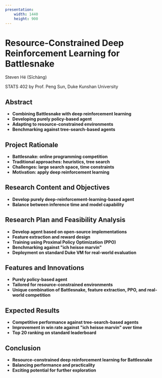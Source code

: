 ```yaml
---
presentation:
    width: 1440
    height: 900
---
```


<!-- 8min talk, 2min Q&A -->
<!-- slide -->
# Resource-Constrained Deep Reinforcement Learning for Battlesnake

Steven Hé (Sīchàng)

STATS 402 by Prof. Peng Sun, Duke Kunshan University

<!-- slide -->
## Abstract

- **Combining Battlesnake with deep reinforcement learning**
- **Developing purely policy-based agent**
- **Adapting to resource-constrained environments**
- **Benchmarking against tree-search-based agents**

<!-- slide -->
## Project Rationale

- **Battlesnake: online programming competition**
- **Traditional approaches: heuristics, tree search**
- **Challenges: large search space, time constraints**
- **Motivation: apply deep reinforcement learning**

<!-- slide -->
## Research Content and Objectives

- **Develop purely deep-reinforcement-learning-based agent**
- **Balance between inference time and model capability**

<!-- slide -->
## Research Plan and Feasibility Analysis

- **Develop agent based on open-source implementations**
- **Feature extraction and reward design**
- **Training using Proximal Policy Optimization (PPO)**
- **Benchmarking against "ich heisse marvin"**
- **Deployment on standard Duke VM for real-world evaluation**

<!-- slide -->
## Features and Innovations

- **Purely policy-based agent**
- **Tailored for resource-constrained environments**
- **Unique combination of Battlesnake, feature extraction, PPO, and real-world competition**

<!-- slide -->
## Expected Results

- **Competitive performance against tree-search-based agents**
- **Improvement in win rate against "ich heisse marvin" over time**
- **Top 20 ranking on standard leaderboard**

<!-- slide -->
## Conclusion

- **Resource-constrained deep reinforcement learning for Battlesnake**
- **Balancing performance and practicality**
- **Exciting potential for further exploration**

